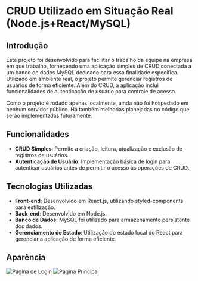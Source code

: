 # CRUD Utilizado em Situação Real (Node.js+React/MySQL)


## Introdução

Este projeto foi desenvolvido para facilitar o trabalho da equipe na empresa em que trabalho, fornecendo uma aplicação simples de CRUD conectada a um banco de dados MySQL dedicado para essa finalidade específica. Utilizado em ambiente real, o projeto permite gerenciar registros de usuários de forma eficiente. Além do CRUD, a aplicação inclui funcionalidades de autenticação de usuário para controle de acesso.

Como o projeto é rodado apenas localmente, ainda não foi hospedado em nenhum servidor público. Há também melhorias planejadas no código que serão implementadas futuramente.

## Funcionalidades

- **CRUD Simples**: Permite a criação, leitura, atualização e exclusão de registros de usuários.
- **Autenticação de Usuário**: Implementação básica de login para autenticar usuários antes de permitir o acesso às operações de CRUD.

## Tecnologias Utilizadas

- **Front-end**: Desenvolvido em React.js, utilizando styled-components para estilização.
- **Back-end**: Desenvolvido em Node.js.
- **Banco de Dados**: MySQL foi utilizado para armazenamento persistente dos dados.
- **Gerenciamento de Estado**: Utilização do estado local do React para gerenciar a aplicação de forma eficiente.

## Aparência

![Página de Login](https://i.imgur.com/wRQmyGc.png)
![Página Principal](https://i.imgur.com/p00sE2N.png)

